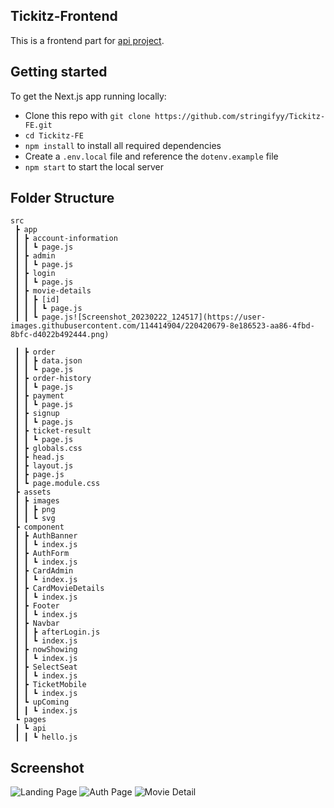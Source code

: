 ## Tickitz-Frontend

This is a frontend part for [api project](https://github.com/stringifyy/Tickitz-BE).

## Getting started

To get the Next.js app running locally:

* Clone this repo with `git clone https://github.com/stringifyy/Tickitz-FE.git`
* `cd Tickitz-FE`
* `npm install` to install all required dependencies
* Create a `.env.local` file and reference the `dotenv.example` file
* `npm start` to start the local server

## Folder Structure


    src
     ┣ app
     ┃ ┣ account-information
     ┃ ┃ ┗ page.js
     ┃ ┣ admin
     ┃ ┃ ┗ page.js
     ┃ ┣ login
     ┃ ┃ ┗ page.js
     ┃ ┣ movie-details
     ┃ ┃ ┣ [id]
     ┃ ┃ ┃ ┗ page.js
     ┃ ┃ ┗ page.js![Screenshot_20230222_124517](https://user-images.githubusercontent.com/114414904/220420679-8e186523-aa86-4fbd-8bfc-d4022b492444.png)

     ┃ ┣ order
     ┃ ┃ ┣ data.json
     ┃ ┃ ┗ page.js
     ┃ ┣ order-history
     ┃ ┃ ┗ page.js
     ┃ ┣ payment
     ┃ ┃ ┗ page.js
     ┃ ┣ signup
     ┃ ┃ ┗ page.js
     ┃ ┣ ticket-result
     ┃ ┃ ┗ page.js
     ┃ ┣ globals.css
     ┃ ┣ head.js
     ┃ ┣ layout.js
     ┃ ┣ page.js
     ┃ ┗ page.module.css
     ┣ assets
     ┃ ┣ images
     ┃ ┃ ┣ png
     ┃ ┃ ┗ svg
     ┣ component
     ┃ ┣ AuthBanner
     ┃ ┃ ┗ index.js
     ┃ ┣ AuthForm
     ┃ ┃ ┗ index.js
     ┃ ┣ CardAdmin
     ┃ ┃ ┗ index.js
     ┃ ┣ CardMovieDetails
     ┃ ┃ ┗ index.js
     ┃ ┣ Footer
     ┃ ┃ ┗ index.js
     ┃ ┣ Navbar
     ┃ ┃ ┣ afterLogin.js
     ┃ ┃ ┗ index.js
     ┃ ┣ nowShowing
     ┃ ┃ ┗ index.js
     ┃ ┣ SelectSeat
     ┃ ┃ ┗ index.js
     ┃ ┣ TicketMobile
     ┃ ┃ ┗ index.js
     ┃ ┗ upComing
     ┃ ┃ ┗ index.js
     ┗ pages
     ┃ ┗ api
     ┃ ┃ ┗ hello.js
    
## Screenshot

![Landing Page](https://user-images.githubusercontent.com/114414904/220416734-bcca7143-0238-4d8a-8c4b-13b2776dd873.png)
![Auth Page](https://user-images.githubusercontent.com/114414904/220417219-f53950b2-05b3-4f07-96c6-ad8f9faf8356.png)
![Movie Detail](https://user-images.githubusercontent.com/114414904/220420773-16b438d8-d514-4014-9374-2fcdc08ce939.png)
